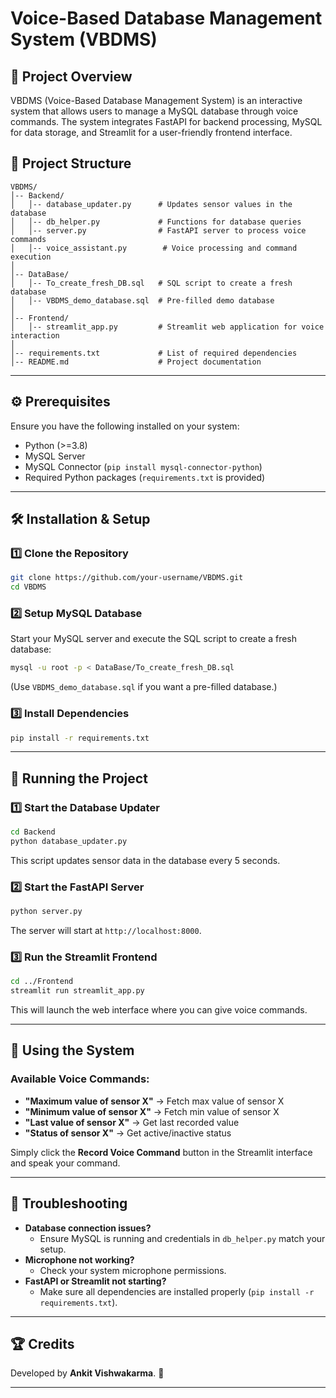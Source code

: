 # Voice-Based Database Management System (VBDMS)

## 📌 Project Overview

VBDMS (Voice-Based Database Management System) is an interactive system that allows users to manage a MySQL database through voice commands. The system integrates FastAPI for backend processing, MySQL for data storage, and Streamlit for a user-friendly frontend interface.

## 📂 Project Structure

```
VBDMS/
│-- Backend/
│   │-- database_updater.py      # Updates sensor values in the database
│   │-- db_helper.py             # Functions for database queries
│   │-- server.py                # FastAPI server to process voice commands
│   │-- voice_assistant.py        # Voice processing and command execution
│
│-- DataBase/
│   │-- To_create_fresh_DB.sql   # SQL script to create a fresh database
│   │-- VBDMS_demo_database.sql  # Pre-filled demo database
│
│-- Frontend/
│   │-- streamlit_app.py         # Streamlit web application for voice interaction
│
│-- requirements.txt             # List of required dependencies
│-- README.md                    # Project documentation
```

---

## ⚙️ Prerequisites

Ensure you have the following installed on your system:

- Python (>=3.8)
- MySQL Server
- MySQL Connector (`pip install mysql-connector-python`)
- Required Python packages (`requirements.txt` is provided)

---

## 🛠 Installation & Setup

### 1️⃣ Clone the Repository

```sh
git clone https://github.com/your-username/VBDMS.git
cd VBDMS
```

### 2️⃣ Setup MySQL Database

Start your MySQL server and execute the SQL script to create a fresh database:

```sh
mysql -u root -p < DataBase/To_create_fresh_DB.sql
```

(Use `VBDMS_demo_database.sql` if you want a pre-filled database.)

### 3️⃣ Install Dependencies

```sh
pip install -r requirements.txt
```

---

## 🚀 Running the Project

### 1️⃣ Start the Database Updater

```sh
cd Backend
python database_updater.py
```

This script updates sensor data in the database every 5 seconds.

### 2️⃣ Start the FastAPI Server

```sh
python server.py
```

The server will start at `http://localhost:8000`.

### 3️⃣ Run the Streamlit Frontend

```sh
cd ../Frontend
streamlit run streamlit_app.py
```

This will launch the web interface where you can give voice commands.

---

## 🎤 Using the System

### Available Voice Commands:

- **"Maximum value of sensor X"** → Fetch max value of sensor X
- **"Minimum value of sensor X"** → Fetch min value of sensor X
- **"Last value of sensor X"** → Get last recorded value
- **"Status of sensor X"** → Get active/inactive status

Simply click the **Record Voice Command** button in the Streamlit interface and speak your command.

---

## 🔧 Troubleshooting

- **Database connection issues?**
  - Ensure MySQL is running and credentials in `db_helper.py` match your setup.
- **Microphone not working?**
  - Check your system microphone permissions.
- **FastAPI or Streamlit not starting?**
  - Make sure all dependencies are installed properly (`pip install -r requirements.txt`).

---

## 🏆 Credits

Developed by **Ankit Vishwakarma**. 🚀

---


